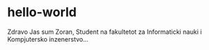 # hello-world

Zdravo
Jas sum Zoran, Student na fakultetot za Informaticki nauki i Kompjutersko inzenerstvo...
